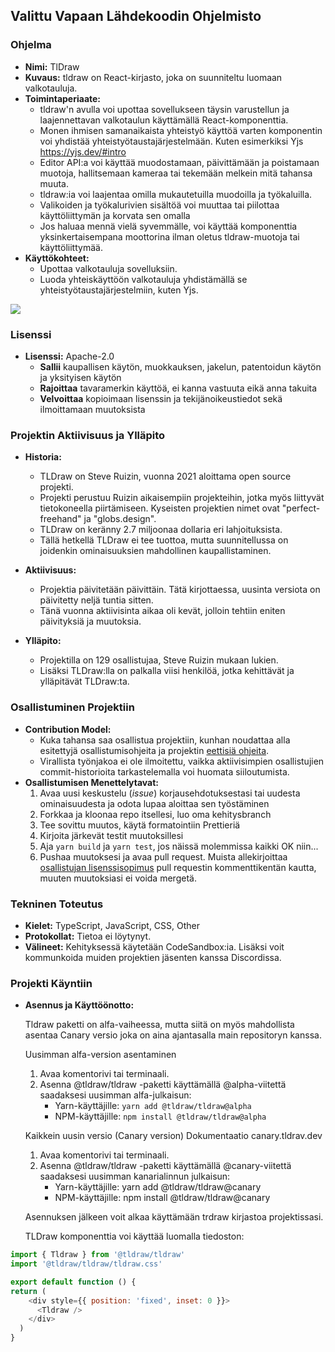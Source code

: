 ## Valittu Vapaan Lähdekoodin Ohjelmisto

### Ohjelma
- **Nimi:** TlDraw
- **Kuvaus:** tldraw on React-kirjasto, joka on suunniteltu luomaan valkotauluja.
- **Toimintaperiaate:**
  - tldraw'n avulla voi upottaa sovellukseen täysin varustellun ja laajennettavan valkotaulun käyttämällä <Tldraw> React-komponenttia.
  - Monen ihmisen samanaikaista yhteistyö käyttöä varten komponentin voi yhdistää yhteistyötaustajärjestelmään. Kuten esimerkiksi Yjs https://yjs.dev/#intro
  - Editor API:a voi käyttää muodostamaan, päivittämään ja poistamaan muotoja, hallitsemaan kameraa tai tekemään melkein mitä tahansa muuta.
  - tldraw:ia voi laajentaa omilla mukautetuilla muodoilla ja työkaluilla.
  - Valikoiden ja työkalurivien sisältöä voi muuttaa tai piilottaa käyttöliittymän ja korvata sen omalla
  - Jos haluaa mennä vielä syvemmälle, voi käyttää <TldrawEditor> komponenttia yksinkertaisempana moottorina ilman oletus tldraw-muotoja tai käyttöliittymää.
- **Käyttökohteet:**
  - Upottaa valkotauluja sovelluksiin.
  - Luoda yhteiskäyttöön valkotauluja yhdistämällä se yhteistyötaustajärjestelmiin, kuten Yjs.

<img src="https://tldraw.dev/images/board.png" margin-bottom='100px'> 

### Lisenssi
- **Lisenssi:** Apache-2.0
    - **Sallii** kaupallisen käytön, muokkauksen, jakelun, patentoidun käytön ja yksityisen käytön
    - **Rajoittaa** tavaramerkin käyttöä, ei kanna vastuuta eikä anna takuita
    - **Velvoittaa** kopioimaan lisenssin ja tekijänoikeustiedot sekä ilmoittamaan muutoksista

### Projektin Aktiivisuus ja Ylläpito
- **Historia:** 
    - TLDraw on Steve Ruizin, vuonna 2021 aloittama open source projekti.
    - Projekti perustuu Ruizin aikaisempiin projekteihin, jotka myös liittyvät tietokoneella piirtämiseen. Kyseisten projektien nimet ovat "perfect-freehand" ja "globs.design".
    - TLDraw on keränny 2.7 miljoonaa dollaria eri lahjoituksista.
    - Tällä hetkellä TLDraw ei tee tuottoa, mutta suunnitellussa on joidenkin ominaisuuksien mahdollinen kaupallistaminen.
    
- **Aktiivisuus:**
    - Projektia päivitetään päivittäin. Tätä kirjottaessa, uusinta versiota on päivitetty neljä tuntia sitten.
    - Tänä vuonna aktiivisinta aikaa oli kevät, jolloin tehtiin eniten päivityksiä ja muutoksia.
    
- **Ylläpito:** 
    - Projektilla on 129 osallistujaa, Steve Ruizin mukaan lukien.
    - Lisäksi TLDraw:lla on palkalla viisi henkilöä, jotka kehittävät ja ylläpitävät TLDraw:ta.

### Osallistuminen Projektiin
- **Contribution Model:** 
    - Kuka tahansa saa osallistua projektiin, kunhan noudattaa alla esitettyjä osallistumisohjeita ja projektin [eettisiä ohjeita](https://github.com/tldraw/tldraw/blob/main/CODE_OF_CONDUCT.md). 
    - Virallista työnjakoa ei ole ilmoitettu, vaikka aktiivisimpien osallistujien commit-historioita tarkastelemalla voi huomata siiloutumista.
- **Osallistumisen Menettelytavat:** 
    1. Avaa uusi keskustelu (*issue*) korjausehdotuksestasi tai uudesta ominaisuudesta ja odota lupaa aloittaa sen työstäminen
    2. Forkkaa ja kloonaa repo itsellesi, luo oma kehitysbranch
    3. Tee sovittu muutos, käytä formatointiin Prettieriä
    4. Kirjoita järkevät testit muutoksillesi
    5. Aja `yarn build` ja `yarn test`, jos näissä molemmissa kaikki OK niin...
    6. Pushaa muutoksesi ja avaa pull request. Muista allekirjoittaa [osallistujan lisenssisopimus](https://tldraw.notion.site/Contributor-License-Agreement-4d529dd5e4b3438b90cdf2a2f9d7e7e6) pull requestin kommenttikentän kautta, muuten muutoksiasi ei voida mergetä.

### Tekninen Toteutus
- **Kielet:** TypeScript, JavaScript, CSS, Other
- **Protokollat:** Tietoa ei löytynyt.
- **Välineet:** Kehityksessä käytetään CodeSandbox:ia. Lisäksi voit kommunkoida muiden projektien jäsenten kanssa Discordissa.

### Projekti Käyntiin
- **Asennus ja Käyttöönotto:**

  Tldraw paketti on alfa-vaiheessa, mutta siitä on myös mahdollista asentaa Canary versio joka on aina ajantasalla main repositoryn kanssa.

  Uusimman alfa-version asentaminen
  1. Avaa komentorivi tai terminaali.
  2. Asenna @tldraw/tldraw -paketti käyttämällä @alpha-viitettä saadaksesi uusimman alfa-julkaisun:
      - Yarn-käyttäjille: ```yarn add @tldraw/tldraw@alpha```
      - NPM-käyttäjille: ```npm install @tldraw/tldraw@alpha```

  Kaikkein uusin versio (Canary version) Dokumentaatio canary.tldrav.dev
  1. Avaa komentorivi tai terminaali.
  2. Asenna @tldraw/tldraw -paketti käyttämällä @canary-viitettä saadaksesi uusimman kanarialinnun julkaisun:
      -  Yarn-käyttäjille: yarn add @tldraw/tldraw@canary
      -  NPM-käyttäjille: npm install @tldraw/tldraw@canary
    
  Asennuksen jälkeen voit alkaa käyttämään trdraw kirjastoa projektissasi.

  TLDraw komponenttia voi käyttää luomalla tiedoston:

``` javascript
import { Tldraw } from '@tldraw/tldraw'
import '@tldraw/tldraw/tldraw.css'

export default function () {
return (
    <div style={{ position: 'fixed', inset: 0 }}>
      <Tldraw />
    </div>
  )
}
```

